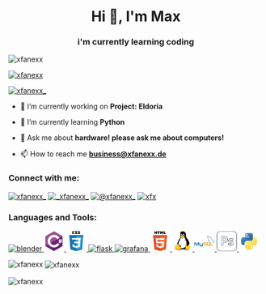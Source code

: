<h1 align="center">Hi 👋, I'm Max</h1>
<h3 align="center">i'm currently learning coding</h3>

<p align="left"> <img src="https://komarev.com/ghpvc/?username=xfanexx&label=Profile%20views&color=0e75b6&style=flat" alt="xfanexx" /> </p>

<p align="left"> <a href="https://github.com/ryo-ma/github-profile-trophy"><img src="https://github-profile-trophy.vercel.app/?username=xfanexx" alt="xfanexx" /></a> </p>

<p align="left"> <a href="https://twitter.com/xfanexx_" target="blank"><img src="https://img.shields.io/twitter/follow/xfanexx_?logo=twitter&style=for-the-badge" alt="xfanexx_" /></a> </p>

- 🔭 I’m currently working on **Project: Eldoria**

- 🌱 I’m currently learning **Python**

- 💬 Ask me about **hardware! please ask me about computers!**

- 📫 How to reach me **business@xfanexx.de**

<h3 align="left">Connect with me:</h3>
<p align="left">
<a href="https://twitter.com/xfanexx_" target="blank"><img align="center" src="https://raw.githubusercontent.com/rahuldkjain/github-profile-readme-generator/master/src/images/icons/Social/twitter.svg" alt="xfanexx_" height="30" width="40" /></a>
<a href="https://instagram.com/_xfanexx_" target="blank"><img align="center" src="https://raw.githubusercontent.com/rahuldkjain/github-profile-readme-generator/master/src/images/icons/Social/instagram.svg" alt="_xfanexx_" height="30" width="40" /></a>
<a href="https://www.youtube.com/c/@xfanexx_" target="blank"><img align="center" src="https://raw.githubusercontent.com/rahuldkjain/github-profile-readme-generator/master/src/images/icons/Social/youtube.svg" alt="@xfanexx_" height="30" width="40" /></a>
<a href="https://discord.gg/xfx" target="blank"><img align="center" src="https://raw.githubusercontent.com/rahuldkjain/github-profile-readme-generator/master/src/images/icons/Social/discord.svg" alt="xfx" height="30" width="40" /></a>
</p>

<h3 align="left">Languages and Tools:</h3>
<p align="left"> <a href="https://www.blender.org/" target="_blank" rel="noreferrer"> <img src="https://download.blender.org/branding/community/blender_community_badge_white.svg" alt="blender" width="40" height="40"/> </a> <a href="https://www.w3schools.com/cs/" target="_blank" rel="noreferrer"> <img src="https://raw.githubusercontent.com/devicons/devicon/master/icons/csharp/csharp-original.svg" alt="csharp" width="40" height="40"/> </a> <a href="https://www.w3schools.com/css/" target="_blank" rel="noreferrer"> <img src="https://raw.githubusercontent.com/devicons/devicon/master/icons/css3/css3-original-wordmark.svg" alt="css3" width="40" height="40"/> </a> <a href="https://flask.palletsprojects.com/" target="_blank" rel="noreferrer"> <img src="https://www.vectorlogo.zone/logos/pocoo_flask/pocoo_flask-icon.svg" alt="flask" width="40" height="40"/> </a> <a href="https://grafana.com" target="_blank" rel="noreferrer"> <img src="https://www.vectorlogo.zone/logos/grafana/grafana-icon.svg" alt="grafana" width="40" height="40"/> </a> <a href="https://www.w3.org/html/" target="_blank" rel="noreferrer"> <img src="https://raw.githubusercontent.com/devicons/devicon/master/icons/html5/html5-original-wordmark.svg" alt="html5" width="40" height="40"/> </a> <a href="https://www.linux.org/" target="_blank" rel="noreferrer"> <img src="https://raw.githubusercontent.com/devicons/devicon/master/icons/linux/linux-original.svg" alt="linux" width="40" height="40"/> </a> <a href="https://www.mysql.com/" target="_blank" rel="noreferrer"> <img src="https://raw.githubusercontent.com/devicons/devicon/master/icons/mysql/mysql-original-wordmark.svg" alt="mysql" width="40" height="40"/> </a> <a href="https://www.photoshop.com/en" target="_blank" rel="noreferrer"> <img src="https://raw.githubusercontent.com/devicons/devicon/master/icons/photoshop/photoshop-line.svg" alt="photoshop" width="40" height="40"/> </a> <a href="https://www.python.org" target="_blank" rel="noreferrer"> <img src="https://raw.githubusercontent.com/devicons/devicon/master/icons/python/python-original.svg" alt="python" width="40" height="40"/> </a> </p>

<p><img align="left" src="https://github-readme-stats.vercel.app/api/top-langs?username=xfanexx&show_icons=true&locale=en&layout=compact" alt="xfanexx" /></p>

<p>&nbsp;<img align="center" src="https://github-readme-stats.vercel.app/api?username=xfanexx&show_icons=true&locale=en" alt="xfanexx" /></p>

<p><img align="center" src="https://github-readme-streak-stats.herokuapp.com/?user=xfanexx&" alt="xfanexx" /></p>

